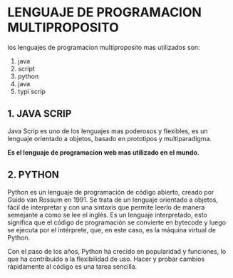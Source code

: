# LENGUAJE DE PROGRAMACION MULTIPROPOSITO
los lenguajes de programacion multiproposito mas utilizados son: 
1. java 
2. script
3. python
4. java
5. typi scrip 
## 1. JAVA SCRIP
Java Scrip es uno de los lenguajes mas poderosos y flexibles, es un lenguaje orientado a objetos, basado en prototipos y multiparadigma.

**Es el lenguaje de programacion web mas utilizado en el mundo.**

## 2. PYTHON 
Python es un lenguaje de programación de código abierto, creado por Guido van Rossum en 1991. Se trata de un lenguaje orientado a objetos, fácil de interpretar y con una sintaxis que permite leerlo de manera semejante a como se lee el inglés. Es un lenguaje interpretado, esto significa que el código de programación se convierte en bytecode y luego se ejecuta por el intérprete, que, en este caso, es la máquina virtual de Python.

Con el paso de los años, Python ha crecido en popularidad y funciones, lo que ha contribuido a la flexibilidad de uso. Hacer y probar cambios rápidamente al código es una tarea sencilla.
